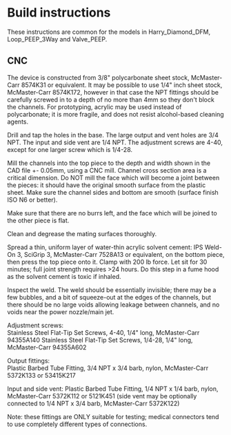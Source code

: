 # Build instructions

These instructions are common for the models in Harry_Diamond_DFM, Loop_PEEP_3Way and Valve_PEEP.

## CNC

The device is constructed from 3/8" polycarbonate sheet stock, McMaster-Carr 8574K31 or equivalent.  It may be possible to use 1/4" inch sheet stock, McMaster-Carr 8574K172, however in that case the NPT fittings should be carefully screwed in to a depth of no more than 4mm so they don't block the channels. For prototyping, acrylic may be used instead of polycarbonate; it is more fragile, and does not resist alcohol-based cleaning agents.

Drill and tap the holes in the base.  The large output and vent holes are 3/4 NPT.  The input and side vent are 1/4 NPT.  The adjustment screws are 4-40, except for one larger screw which is 1/4-28.

Mill the channels into the top piece to the depth and width shown in the CAD file +- 0.05mm, using a CNC mill.  Channel cross section area is a critical dimension.  Do NOT mill the face which will become a joint between the pieces: it should have the original smooth surface from the plastic sheet.  Make sure the channel sides and bottom are smooth (surface finish ISO N6 or better).

Make sure that there are no burrs left, and the face which will be joined to the other piece is flat.

Clean and degrease the mating surfaces thoroughly.

Spread a thin, uniform layer of water-thin acrylic solvent cement: IPS Weld-On 3, SciGrip 3, McMaster-Carr 7528A13 or equivalent, on the bottom piece, then press the top piece onto it.  Clamp with 200 lb force.  Let sit for 30 minutes; full joint strength requires >24 hours.  Do this step in a fume hood as the solvent cement is toxic if inhaled.

Inspect the weld.  The weld should be essentially invisible; there may be a few bubbles, and a bit of squeeze-out at the edges of the channels, but there should be no large voids allowing leakage between channels, and no voids near the power nozzle/main jet.

Adjustment screws:  
Stainless Steel Flat-Tip Set Screws, 4-40, 1/4" long, McMaster-Carr 94355A140
Stainless Steel Flat-Tip Set Screws, 1/4-28, 1/4" long, McMaster-Carr 94355A602

Output fittings:    
Plastic Barbed Tube Fitting, 3/4 NPT x 3/4 barb, nylon, McMaster-Carr 5372K133 or 53415K217	

Input and side vent: 
Plastic Barbed Tube Fitting, 1/4 NPT x 1/4 barb, nylon, McMaster-Carr 5372K112 or 5121K451
(side vent may be optionally connected to 1/4 NPT x 3/4 barb, McMaster-Carr 5372K122)

Note: these fittings are ONLY suitable for testing; medical connectors tend to use completely different types of connections.

